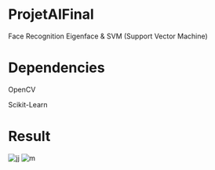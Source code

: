 # ProjetAIFinal
Face Recognition Eigenface & SVM (Support Vector Machine) 
# Dependencies 
OpenCV

Scikit-Learn

# Result 
![jj](https://user-images.githubusercontent.com/59377342/202911791-6d6c7833-363e-433f-beef-30f08f587e03.PNG)
![m](https://user-images.githubusercontent.com/59377342/202911898-8f85b4d4-50b0-4056-97c8-814a08f0f131.PNG)

